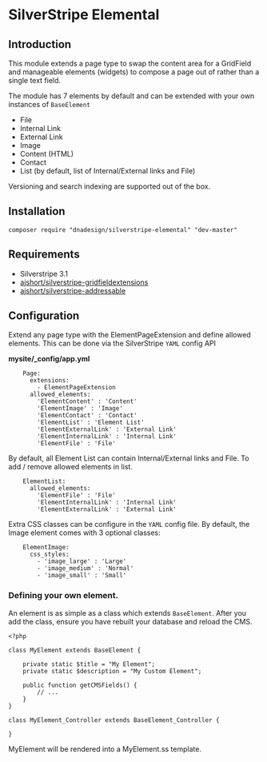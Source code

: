 # SilverStripe Elemental

## Introduction

This module extends a page type to swap the content area for a GridField and manageable elements (widgets) to compose
a page out of rather than a single text field.

The module has 7 elements by default and can be extended with your own instances of `BaseElement`

- File
- Internal Link
- External Link
- Image
- Content (HTML)
- Contact
- List (by default, list of Internal/External links and File)

Versioning and search indexing are supported out of the box.

## Installation

	composer require "dnadesign/silverstripe-elemental" "dev-master"

## Requirements

- Silverstripe 3.1
- [ajshort/silverstripe-gridfieldextensions](https://github.com/ajshort/silverstripe-gridfieldextensions)
- [ajshort/silverstripe-addressable](https://github.com/ajshort/silverstripe-addressable)

## Configuration

Extend any page type with the ElementPageExtension and define allowed elements. This can be done via the SilverStripe
`YAML` config API

**mysite/_config/app.yml**

```
	Page:
	  extensions:
	    - ElementPageExtension
	  allowed_elements:
	    'ElementContent' : 'Content'
	    'ElementImage' : 'Image'
	    'ElementContact' : 'Contact'
	    'ElementList' : 'Element List'
	    'ElementExternalLink' : 'External Link'
	    'ElementInternalLink' : 'Internal Link'
	    'ElementFile' : 'File'
````

By default, all Element List can contain Internal/External links and File. To add / remove allowed elements in list.

````
	ElementList:
	  allowed_elements:
	    'ElementFile' : 'File'
	    'ElementInternalLink' : 'Internal Link'
	    'ElementExternalLink' : 'External Link'
````

Extra CSS classes can be configure in the `YAML` config file. By default, the Image element comes with 3 optional
classes:

````
	ElementImage:
	  css_styles:
	    - 'image_large' : 'Large'
	    - 'image_medium' : 'Normal'
	    - 'image_small' : 'Small'
````

### Defining your own element.

An element is as simple as a class which extends `BaseElement`. After you add the class, ensure you have rebuilt your
database and reload the CMS.

	<?php

	class MyElement extends BaseElement {

		private static $title = "My Element";
		private static $description = "My Custom Element";

		public function getCMSFields() {
			// ...
		}
	}

	class MyElement_Controller extends BaseElement_Controller {

	}

MyElement will be rendered into a MyElement.ss template.

